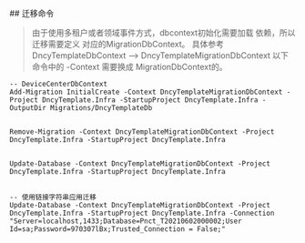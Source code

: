 ﻿﻿## 迁移命令

> 由于使用多租户或者领域事件方式，dbcontext初始化需要加载 依赖，所以迁移需要定义 对应的MigrationDbContext。
> 具体参考 DncyTemplateDbContext  -->  DncyTemplateMigrationDbContext 以下命令中的 -Context 需要换成 MigrationDbContext的。

```
-- DeviceCenterDbContext
Add-Migration InitialCreate -Context DncyTemplateMigrationDbContext -Project DncyTemplate.Infra -StartupProject DncyTemplate.Infra -OutputDir Migrations/DncyTemplateDb


Remove-Migration -Context DncyTemplateMigrationDbContext -Project DncyTemplate.Infra -StartupProject DncyTemplate.Infra


Update-Database -Context DncyTemplateMigrationDbContext -Project DncyTemplate.Infra -StartupProject DncyTemplate.Infra


-- 使用链接字符串应用迁移
Update-Database -Context DncyTemplateMigrationDbContext -Project DncyTemplate.Infra -StartupProject DncyTemplate.Infra -Connection "Server=localhost,1433;Database=Pnct_T20210602000002;User Id=sa;Password=970307lBx;Trusted_Connection = False;"


```
